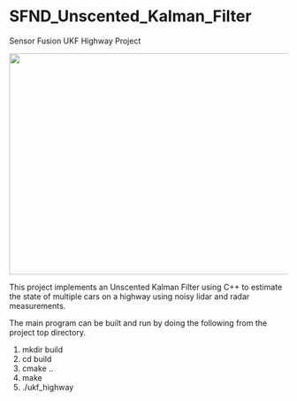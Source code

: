 # SFND_Unscented_Kalman_Filter
Sensor Fusion UKF Highway Project

<img src="media/ukf_highway_tracked.gif" width="700" height="400" />

This project implements an Unscented Kalman Filter using C++ to estimate the state of multiple cars on a highway using noisy lidar and radar measurements. 

The main program can be built and run by doing the following from the project top directory.

1. mkdir build
2. cd build
3. cmake ..
4. make
5. ./ukf_highway

